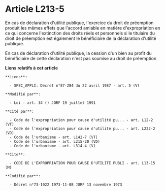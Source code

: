 # Article L213-5

En cas de déclaration d'utilité publique, l'exercice du droit de préemption produit les mêmes effets que l'accord amiable en
matière d'expropriation en ce qui concerne l'extinction des droits réels et personnels si le titulaire du droit de préemption
est également le bénéficiaire de la déclaration d'utilité publique.

En cas de déclaration d'utilité publique, la cession d'un bien au profit du bénéficiaire de cette déclaration n'est pas
soumise au droit de préemption.

**Liens relatifs à cet article**

	**Liens**:

	  - SPEC_APPLI: Décret n°87-284 du 22 avril 1987 - art. 5 (V)

	**Modifié par**:

	  - Loi - art. 34 () JORF 19 juillet 1991

	**Cité par**:

	  - Code de l'expropriation pour cause d'utilité pu... - art. L12-2 (VT)
	  - Code de l'expropriation pour cause d'utilité pu... - art. L222-2 (VD)
	  - Code de l'urbanisme - art. L142-7 (VT)
	  - Code de l'urbanisme - art. L215-20 (VD)
	  - Code de l'urbanisme - art. L314-4 (V)

	**Cite**:

	  - CODE DE L'EXPROPRIATION POUR CAUSE D'UTILITE PUBLI - art. L13-15 (M)

	**Codifié par**:

	  - Décret n°73-1022 1973-11-08 JORF 13 novembre 1973
